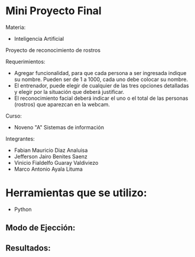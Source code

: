 # Mini Proyecto Final

Materia:

 - Inteligencia Artificial


Proyecto de reconocimiento de rostros

Requerimientos:

 - Agregar funcionalidad, para que cada persona a ser ingresada indique su nombre. Pueden ser de 1 a 1000, cada uno debe colocar su nombre.
 - El entrenador, puede elegir de cualquier de las tres opciones detalladas y elegir por la situación que deberá justificar.
 - El reconocimiento facial deberá indicar el uno o el total de las personas (rostros) que aparezcan en la webcam.



Curso:
 - Noveno "A" Sistemas de información

Integrantes:

- Fabian Mauricio Diaz Analuisa
- Jefferson Jairo Benites Saenz
- Vinicio Fialdelfo Guaray Valdiviezo
- Marco Antonio Ayala Lituma


# Herramientas que se utilizo:
 - Python

Modo de Ejección:
 - 

Resultados:
 - 
